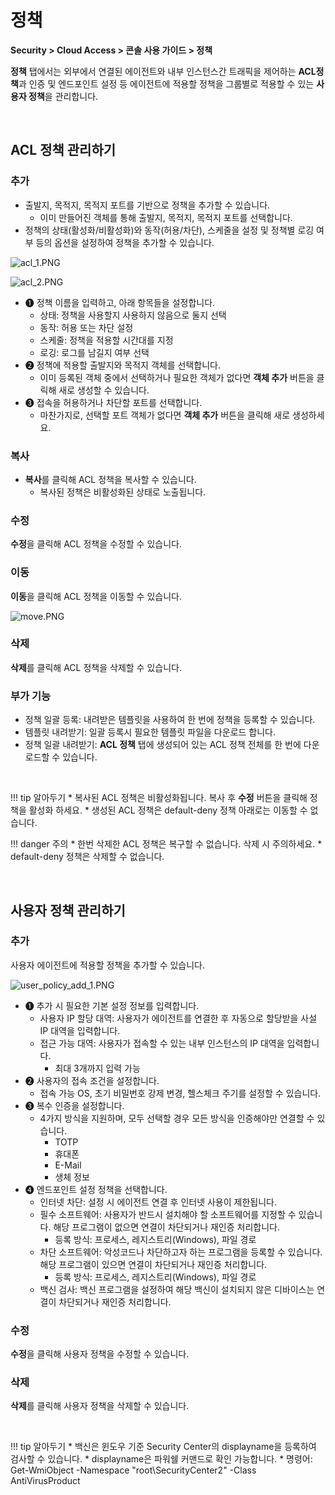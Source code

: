 # 정책

**Security > Cloud Access > 콘솔 사용 가이드 > 정책**

**정책** 탭에서는 외부에서 연결된 에이전트와 내부 인스턴스간 트래픽을 제어하는 **ACL정책**과 인증 및 엔드포인트 설정 등 에이전트에 적용할 정책을 그룹별로 적용할 수 있는 **사용자 정책**을 관리합니다.

<br>

## ACL 정책 관리하기

### 추가

* 출발지, 목적지, 목적지 포트를 기반으로 정책을 추가할 수 있습니다.
    * 이미 만들어진 객체를 통해 출발지, 목적지, 목적지 포트를 선택합니다.
* 정책의 상태(활성화/비활성화)와 동작(허용/차단), 스케줄을 설정 및 정책별 로깅 여부 등의 옵션을 설정하여 정책을 추가할 수 있습니다.

![acl_1.PNG](https://kr1-api-object-storage.nhncloudservice.com/v1/AUTH_2acdfabf4efe4efc8a04c00b348110c9/cdn_origin/prod_cloud_access/2025.06.24/acl_1.png)

![acl_2.PNG](https://kr1-api-object-storage.nhncloudservice.com/v1/AUTH_2acdfabf4efe4efc8a04c00b348110c9/cdn_origin/prod_cloud_access/2025.06.24/acl_2.png)

* ➊ 정책 이름을 입력하고, 아래 항목들을 설정합니다.
    * 상태: 정책을 사용할지 사용하지 않음으로 둘지 선택
    * 동작: 허용 또는 차단 설정
    * 스케줄: 정책을 적용할 시간대를 지정
    * 로깅: 로그를 남길지 여부 선택
* ➋ 정책에 적용할 출발지와 목적지 객체를 선택합니다.
    * 이미 등록된 객체 중에서 선택하거나 필요한 객체가 없다면 **객체 추가** 버튼을 클릭해 새로 생성할 수 있습니다.
* ➌ 접속을 허용하거나 차단할 포트를 선택합니다.
    * 마찬가지로, 선택할 포트 객체가 없다면 **객체 추가** 버튼을 클릭해 새로 생성하세요.

### 복사

* **복사**를 클릭해 ACL 정책을 복사할 수 있습니다.
    * 복사된 정책은 비활성화된 상태로 노출됩니다.

### 수정

**수정**을 클릭해 ACL 정책을 수정할 수 있습니다.

### 이동

**이동**을 클릭해 ACL 정책을 이동할 수 있습니다.

![move.PNG](https://kr1-api-object-storage.nhncloudservice.com/v1/AUTH_2acdfabf4efe4efc8a04c00b348110c9/cdn_origin/prod_cloud_access/2025.06.24/move.png)

### 삭제

**삭제**를 클릭해 ACL 정책을 삭제할 수 있습니다.

### 부가 기능

* 정책 일괄 등록: 내려받은 템플릿을 사용하여 한 번에 정책을 등록할 수 있습니다.
* 템플릿 내려받기: 일괄 등록시 필요한 템플릿 파일을 다운로드 합니다.
* 정책 일괄 내려받기: **ACL 정책** 탭에 생성되어 있는 ACL 정책 전체를 한 번에 다운로드할 수 있습니다.

<br>

!!! tip 알아두기
    * 복사된 ACL 정책은 비활성화됩니다. 복사 후 **수정** 버튼을 클릭해 정책을 활성화 하세요.
    * 생성된 ACL 정책은 default-deny 정책 아래로는 이동할 수 없습니다.

!!! danger 주의
    * 한번 삭제한 ACL 정책은 복구할 수 없습니다. 삭제 시 주의하세요.
    * default-deny 정책은 삭제할 수 없습니다.

<br>

## 사용자 정책 관리하기

### 추가

사용자 에이전트에 적용할 정책을 추가할 수 있습니다.

![user_policy_add_1.PNG](https://kr1-api-object-storage.nhncloudservice.com/v1/AUTH_2acdfabf4efe4efc8a04c00b348110c9/cdn_origin/prod_cloud_access/2025.06.24/user_policy_add_1.png)

* ➊ 추가 시 필요한 기본 설정 정보를 입력합니다.
    * 사용자 IP 할당 대역: 사용자가 에이전트를 연결한 후 자동으로 할당받을 사설 IP 대역을 입력합니다.
    * 접근 가능 대역: 사용자가 접속할 수 있는 내부 인스턴스의 IP 대역을 입력합니다.
        * 최대 3개까지 입력 가능
* ➋ 사용자의 접속 조건을 설정합니다.
    * 접속 가능 OS, 초기 비밀번호 강제 변경, 헬스체크 주기를 설정할 수 있습니다.
* ➌ 복수 인증을 설정합니다.
    * 4가지 방식을 지원하며, 모두 선택할 경우 모든 방식을 인증해야만 연결할 수 있습니다.
        * TOTP
        * 휴대폰
        * E-Mail
        * 생체 정보
* ➍ 엔드포인트 설정 정책을 선택합니다.
    * 인터넷 차단: 설정 시 에이전트 연결 후 인터넷 사용이 제한됩니다.
    * 필수 소프트웨어: 사용자가 반드시 설치해야 할 소프트웨어를 지정할 수 있습니다. 해당 프로그램이 없으면 연결이 차단되거나 재인증 처리합니다.
        * 등록 방식: 프로세스, 레지스트리(Windows), 파일 경로
    * 차단 소프트웨어: 악성코드나 차단하고자 하는 프로그램을 등록할 수 있습니다. 해당 프로그램이 있으면 연결이 차단되거나 재인증 처리합니다.
        * 등록 방식: 프로세스, 레지스트리(Windows), 파일 경로
    * 백신 검사: 백신 프로그램을 설정하여 해당 백신이 설치되지 않은 디바이스는 연결이 차단되거나 재인증 처리합니다.

### 수정

**수정**을 클릭해 사용자 정책을 수정할 수 있습니다.

### 삭제

**삭제**를 클릭해 사용자 정책을 삭제할 수 있습니다.

<br>

!!! tip 알아두기
    * 백신은 윈도우 기준 Security Center의 displayname을 등록하여 검사할 수 있습니다.
        * displayname은 파워쉘 커맨드로 확인 가능합니다.
        * 명령어: Get-WmiObject -Namespace "root\SecurityCenter2" -Class AntiVirusProduct